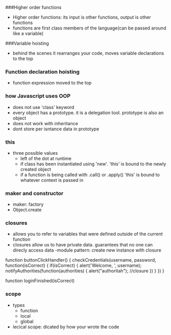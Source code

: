 
###Higher order functions

- Higher order functions: its input is other functions, output is other functions
- functions are first class members of the language(can be passed around like a variable) 

###Variable hoisting

- behind the scenes it rearranges your code, moves variable declarations to the top

### Function declaration hoisting

- function expression moved to the top

### how Javascript uses OOP

- does not use 'class' keyword 
- every object has a prototype. it is a delegation tool. prototype is also an object
- does not work with inheritance
- dont store per isntance data in prototype

### this 

- three possible values
  - left of the dot at runtime
  - if class has been instantiated using 'new'. 'this' is bound to the newly created object
  - if a function is being called with .call() or .apply() 'this' is bound to whatever context is passed in 

### maker and constructor

- maker: factory
- Object.create 

### closures

- allows you to refer to variables that were defined outside of the current function 
- closures allow us to have private data. guarantees that no one can direcly access data 
-module pattern: create new instance with closure 

function buttonClickHandler() {
  checkCredentials(username, password, function(isCorrect) {
  if(isCorrect) {
    alert('Welcome, ', username);
    notifyAuthorities(function(authorities) {
      alert("authoritah");
      //closure
    })
  }
  })
}

function loginFinished(isCorrect)

### scope 

- types
  - function
  - local
  - global
- lecical scope: dicated by how your wrote the code 

































